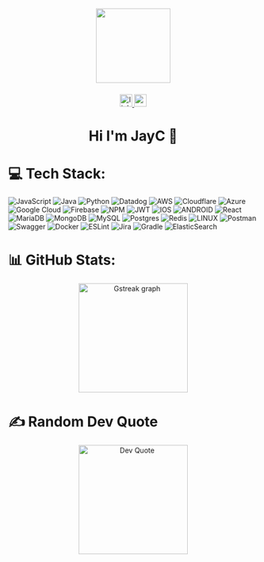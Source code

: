 ###

<div align="center">
  <img height="150" src="https://github.com/jayc13/jayc13/assets/2935783/591a81b2-ab8f-44c4-bc46-86b7c519b0a1"  />
</div>

###

<div align="center">
  <a href="https://linkedin.com/in/caballerojavier13" target="_blank" >
    <img src="https://img.shields.io/static/v1?message=LinkedIn&logo=linkedin&label=&color=0077B5&logoColor=white&labelColor=&style=for-the-badge" height="25" alt="linkedin logo"  />
  </a>
  <a href="https://medium.com/@caballerojavier" target="_blank" >
    <img src="https://img.shields.io/static/v1?message=Medium&logo=medium&label=&color=12100E&logoColor=white&labelColor=&style=for-the-badge" height="25" alt="youtube logo"  /> 
  </a>
</div>

###

<h1 align="center">Hi I'm JayC 🍷</h1>

# 💻 Tech Stack:
![JavaScript](https://img.shields.io/badge/javascript-%23323330.svg?style=for-the-badge&logo=javascript&logoColor=%23F7DF1E) ![Java](https://img.shields.io/badge/java-%23ED8B00.svg?style=for-the-badge&logo=java&logoColor=white) ![Python](https://img.shields.io/badge/python-3670A0?style=for-the-badge&logo=python&logoColor=ffdd54) ![Datadog](https://img.shields.io/badge/datadog-%23632CA6.svg?style=for-the-badge&logo=datadog&logoColor=white) ![AWS](https://img.shields.io/badge/AWS-%23FF9900.svg?style=for-the-badge&logo=amazon-aws&logoColor=white) ![Cloudflare](https://img.shields.io/badge/Cloudflare-F38020?style=for-the-badge&logo=Cloudflare&logoColor=white) ![Azure](https://img.shields.io/badge/azure-%230072C6.svg?style=for-the-badge&logo=azure-devops&logoColor=white) ![Google Cloud](https://img.shields.io/badge/Google%20Cloud-%234285F4.svg?style=for-the-badge&logo=google-cloud&logoColor=white) ![Firebase](https://img.shields.io/badge/firebase-%23039BE5.svg?style=for-the-badge&logo=firebase) ![NPM](https://img.shields.io/badge/NPM-%23000000.svg?style=for-the-badge&logo=npm&logoColor=white) ![JWT](https://img.shields.io/badge/JWT-black?style=for-the-badge&logo=JSON%20web%20tokens) ![IOS](https://img.shields.io/badge/IOS-%2320232a.svg?style=for-the-badge&logo=apple&logoColor=white) ![ANDROID](https://img.shields.io/badge/android-%2320232a.svg?style=for-the-badge&logo=android&logoColor=%a4c639) ![React](https://img.shields.io/badge/react-%2320232a.svg?style=for-the-badge&logo=react&logoColor=%2361DAFB) ![MariaDB](https://img.shields.io/badge/MariaDB-003545?style=for-the-badge&logo=mariadb&logoColor=white) ![MongoDB](https://img.shields.io/badge/MongoDB-%234ea94b.svg?style=for-the-badge&logo=mongodb&logoColor=white) ![MySQL](https://img.shields.io/badge/mysql-%2300f.svg?style=for-the-badge&logo=mysql&logoColor=white) ![Postgres](https://img.shields.io/badge/postgres-%23316192.svg?style=for-the-badge&logo=postgresql&logoColor=white) ![Redis](https://img.shields.io/badge/redis-%23DD0031.svg?style=for-the-badge&logo=redis&logoColor=white) ![LINUX](https://img.shields.io/badge/Linux-FCC624?style=for-the-badge&logo=linux&logoColor=black) ![Postman](https://img.shields.io/badge/Postman-FF6C37?style=for-the-badge&logo=postman&logoColor=white) ![Swagger](https://img.shields.io/badge/-Swagger-%23Clojure?style=for-the-badge&logo=swagger&logoColor=white) ![Docker](https://img.shields.io/badge/docker-%230db7ed.svg?style=for-the-badge&logo=docker&logoColor=white) ![ESLint](https://img.shields.io/badge/ESLint-4B3263?style=for-the-badge&logo=eslint&logoColor=white) ![Jira](https://img.shields.io/badge/jira-%230A0FFF.svg?style=for-the-badge&logo=jira&logoColor=white) ![Gradle](https://img.shields.io/badge/Gradle-02303A.svg?style=for-the-badge&logo=Gradle&logoColor=white) ![ElasticSearch](https://img.shields.io/badge/-ElasticSearch-005571?style=for-the-badge&logo=elasticsearch)

# 📊 GitHub Stats:
<div align="center">

  <picture>
    <source
      srcset="https://streak-stats.demolab.com?user=jayc13&locale=en&mode=daily&hide_border=false&border_radius=5&order=3&include_all_commits=true&count_private=true&theme=dark"
      media="(prefers-color-scheme: dark)"
    />
    <source
      srcset="https://streak-stats.demolab.com?user=jayc13&locale=en&mode=daily&hide_border=false&border_radius=5&order=3&include_all_commits=true&count_private=true&theme=light"
      media="(prefers-color-scheme: light), (prefers-color-scheme: no-preference)"
    />
    <img src="https://streak-stats.demolab.com?user=jayc13&locale=en&mode=daily&hide_border=false&border_radius=5&order=3&include_all_commits=true&count_private=true" height="220" alt="Gstreak graph" />
  </picture>

</div>

# ✍️ Random Dev Quote

<div align="center">
  <picture>
    <source
      srcset="https://quotes-github-readme.vercel.app/api?type=horizontal&theme=dark"
      media="(prefers-color-scheme: dark)"
    />
    <source
      srcset="https://quotes-github-readme.vercel.app/api?type=horizontal&theme=light"
      media="(prefers-color-scheme: light), (prefers-color-scheme: no-preference)"
    />
    <img src="https://quotes-github-readme.vercel.app/api?type=horizontal" height="220" alt="Dev Quote" />
  </picture>
</div>

